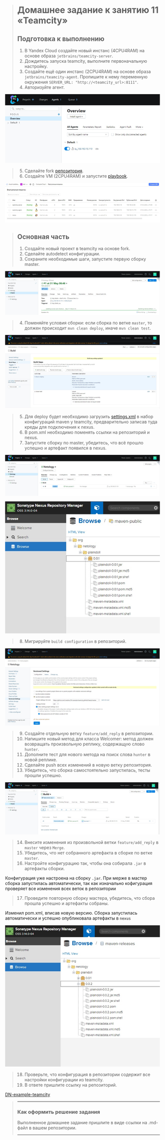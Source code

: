 > # Домашнее задание к занятию 11 «Teamcity»
> 
> ## Подготовка к выполнению
> 
> 1. В Yandex Cloud создайте новый инстанс (4CPU4RAM) на основе образа `jetbrains/teamcity-server`.
> 2. Дождитесь запуска teamcity, выполните первоначальную настройку.
> 3. Создайте ещё один инстанс (2CPU4RAM) на основе образа `jetbrains/teamcity-agent`. Пропишите к нему переменную окружения `SERVER_URL: "http://<teamcity_url>:8111"`.
> 4. Авторизуйте агент.

![](9.5_p4.jpg)

> 5. Сделайте fork [репозитория](https://github.com/aragastmatb/example-teamcity).
> 6. Создайте VM (2CPU4RAM) и запустите [playbook](./infrastructure).

![](9.5_p6.jpg)

> 
> ## Основная часть
> 
> 1. Создайте новый проект в teamcity на основе fork.
> 2. Сделайте autodetect конфигурации.
> 3. Сохраните необходимые шаги, запустите первую сборку master.

![](9.5_3.jpg)

> 4. Поменяйте условия сборки: если сборка по ветке `master`, то должен происходит `mvn clean deploy`, иначе `mvn clean test`.

![](9.5_4.jpg)

> 5. Для deploy будет необходимо загрузить [settings.xml](./teamcity/settings.xml) в набор конфигураций maven у teamcity, предварительно записав туда креды для подключения к nexus.
> 6. В pom.xml необходимо поменять ссылки на репозиторий и nexus.
> 7. Запустите сборку по master, убедитесь, что всё прошло успешно и артефакт появился в nexus.

![](9.5_7.1.jpg)

![](9.5_7.2.jpg)

> 8. Мигрируйте `build configuration` в репозиторий.

![](9.5_8.jpg)

> 9. Создайте отдельную ветку `feature/add_reply` в репозитории.
> 10. Напишите новый метод для класса Welcomer: метод должен возвращать произвольную реплику, содержащую слово `hunter`.
> 11. Дополните тест для нового метода на поиск слова `hunter` в новой реплике.
> 12. Сделайте push всех изменений в новую ветку репозитория.
> 13. Убедитесь, что сборка самостоятельно запустилась, тесты прошли успешно.

![](9.5_13.jpg)

> 14. Внесите изменения из произвольной ветки `feature/add_reply` в `master` через `Merge`.
> 15. Убедитесь, что нет собранного артефакта в сборке по ветке `master`.
> 16. Настройте конфигурацию так, чтобы она собирала `.jar` в артефакты сборки.

Конфигурация уже настроена на сборку `.jar`. При мерже в мастер сборка запустилась автоматически, так как изначально кофигурация проверяет все изменения всех веток в репозитории


> 17. Проведите повторную сборку мастера, убедитесь, что сбора прошла успешно 
и артефакты собраны.

Изменил pom.xml, вписав новую версию. Сборка запустилась автоматически и успешно опубликовала артефакты в `nexus`

![](9.5_17.jpg)

> 18. Проверьте, что конфигурация в репозитории содержит все настройки конфигурации из teamcity.
> 19. В ответе пришлите ссылку на репозиторий.

[DN-example-teamcity](https://github.com/lunezhev/DN-example-teamcity.git)

> 
> ---
> 
> ### Как оформить решение задания
> 
> Выполненное домашнее задание пришлите в виде ссылки на .md-файл в вашем репозитории.
> 
> ---
